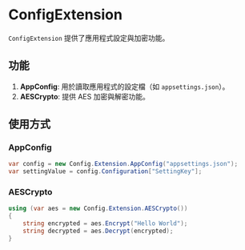 # ConfigExtension

`ConfigExtension` 提供了應用程式設定與加密功能。

## 功能

1. **AppConfig**: 用於讀取應用程式的設定檔（如 `appsettings.json`）。
2. **AESCrypto**: 提供 AES 加密與解密功能。

## 使用方式

### AppConfig

```csharp
var config = new Config.Extension.AppConfig("appsettings.json");
var settingValue = config.Configuration["SettingKey"];
```

### AESCrypto

```csharp
using (var aes = new Config.Extension.AESCrypto())
{
    string encrypted = aes.Encrypt("Hello World");
    string decrypted = aes.Decrypt(encrypted);
}
```